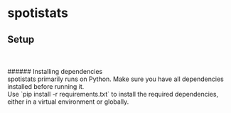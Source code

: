 # spotistats 

## Setup 
<br>

<br>
###### Installing dependencies
<br>
spotistats primarily runs on Python. Make sure you have all dependencies installed before running it.
<br>
Use `pip install -r requirements.txt` to install the required dependencies, either in a virtual environment or globally.
